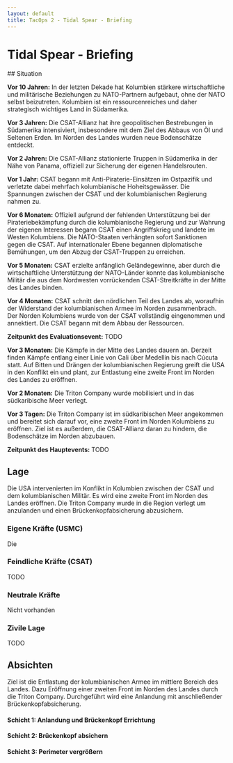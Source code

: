 ```yaml
---
layout: default
title: TacOps 2 - Tidal Spear - Briefing
---
```


# Tidal Spear - Briefing
<div markdown="1" class="hidden">
## Situation

**Vor 10 Jahren:** In der letzten Dekade hat Kolumbien stärkere wirtschaftliche und militärische Beziehungen zu NATO-Partnern aufgebaut, ohne der NATO selbst beizutreten. Kolumbien ist ein ressourcenreiches und daher strategisch wichtiges Land in Südamerika.

**Vor 3 Jahren:** Die CSAT-Allianz hat ihre geopolitischen Bestrebungen in Südamerika intensiviert, insbesondere mit dem Ziel des Abbaus von Öl und Seltenen Erden. Im Norden des Landes wurden neue Bodenschätze entdeckt.

**Vor 2 Jahren:** Die CSAT-Allianz stationierte Truppen in Südamerika in der Nähe von Panama, offiziell zur Sicherung der eigenen Handelsrouten.

**Vor 1 Jahr:** CSAT begann mit Anti-Piraterie-Einsätzen im Ostpazifik und verletzte dabei mehrfach kolumbianische Hoheitsgewässer. Die Spannungen zwischen der CSAT und der kolumbianischen Regierung nahmen zu.

**Vor 6 Monaten:** Offiziell aufgrund der fehlenden Unterstützung bei der Pirateriebekämpfung durch die kolumbianische Regierung und zur Wahrung der eigenen Interessen begann CSAT einen Angriffskrieg und landete im Westen Kolumbiens. Die NATO-Staaten verhängten sofort Sanktionen gegen die CSAT. Auf internationaler Ebene begannen diplomatische Bemühungen, um den Abzug der CSAT-Truppen zu erreichen.

**Vor 5 Monaten:** CSAT erzielte anfänglich Geländegewinne, aber durch die wirtschaftliche Unterstützung der NATO-Länder konnte das kolumbianische Militär die aus dem Nordwesten vorrückenden CSAT-Streitkräfte in der Mitte des Landes binden.

**Vor 4 Monaten:** CSAT schnitt den nördlichen Teil des Landes ab, woraufhin der Widerstand der kolumbianischen Armee im Norden zusammenbrach. Der Norden Kolumbiens wurde von der CSAT vollständig eingenommen und annektiert. Die CSAT begann mit dem Abbau der Ressourcen.

**Zeitpunkt des Evaluationsevent:** TODO

**Vor 3 Monaten:** Die Kämpfe in der Mitte des Landes dauern an. Derzeit finden Kämpfe entlang einer Linie von Cali über Medellín bis nach Cúcuta statt. Auf Bitten und Drängen der kolumbianischen Regierung greift die USA in den Konflikt ein und plant, zur Entlastung eine zweite Front im Norden des Landes zu eröffnen.

**Vor 2 Monaten:** Die Triton Company wurde mobilisiert und in das südkaribische Meer verlegt.

**Vor 3 Tagen:** Die Triton Company ist im südkaribischen Meer angekommen und bereitet sich darauf vor, eine zweite Front im Norden Kolumbiens zu eröffnen. Ziel ist es außerdem, die CSAT-Allianz daran zu hindern, die Bodenschätze im Norden abzubauen.

**Zeitpunkt des Hauptevents:** TODO

## Lage

Die USA intervenierten im Konflikt in Kolumbien zwischen der CSAT und dem kolumbianischen Militär.
Es wird eine zweite Front im Norden des Landes eröffnen.
Die Triton Company wurde in die Region verlegt um anzulanden und einen Brückenkopfabsicherung abzusichern.

### Eigene Kräfte (USMC)

Die

### Feindliche Kräfte (CSAT)

TODO

### Neutrale Kräfte

Nicht vorhanden

### Zivile Lage

TODO

## Absichten

Ziel ist die Entlastung der kolumbianischen Armee im mittlere Bereich des Landes.
Dazu Eröffnung einer zweiten Front im Norden des Landes durch die Triton Company.
Durchgeführt wird eine Anlandung mit anschließender Brückenkopfabsicherung.

#### Schicht 1: Anlandung und Brückenkopf Errichtung  
#### Schicht 2: Brückenkopf absichern  
#### Schicht 3: Perimeter vergrößern
</div>